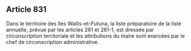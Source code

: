 Article 831
----
Dans le territoire des îles Wallis-et-Futuna, la liste préparatoire de la liste
annuelle, prévue par les articles 261 et 261-1, est dressée par circonscription
territoriale et les attributions du maire sont exercées par le chef de
circonscription administrative.
